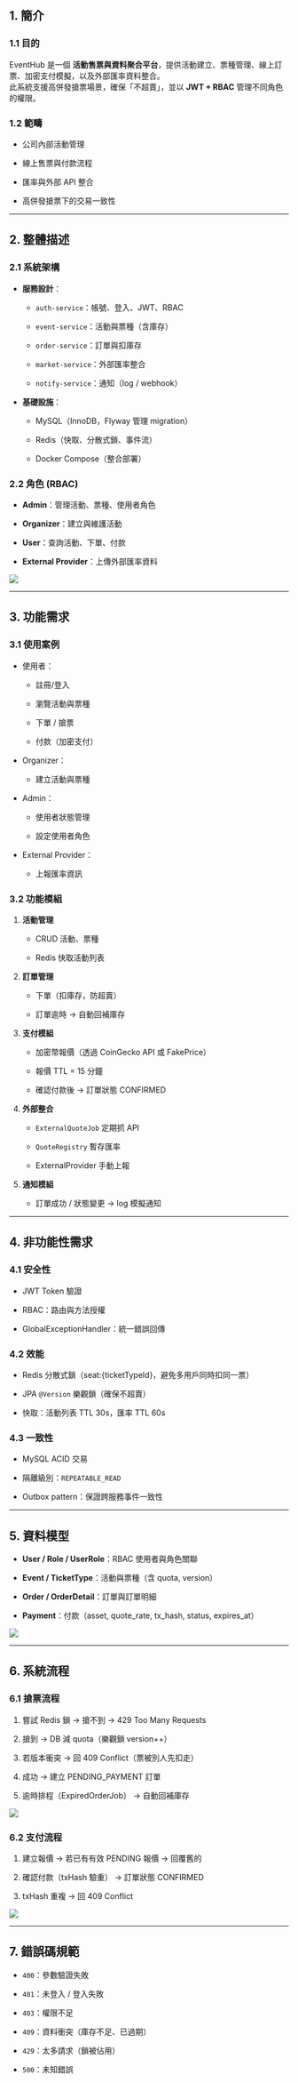 ## 1. 簡介

### 1.1 目的

EventHub 是一個 **活動售票與資料聚合平台**，提供活動建立、票種管理、線上訂票、加密支付模擬，以及外部匯率資料整合。  
此系統支援高併發搶票場景，確保「不超賣」，並以 **JWT + RBAC** 管理不同角色的權限。

### 1.2 範疇

- 公司內部活動管理
    
- 線上售票與付款流程
    
- 匯率與外部 API 整合
    
- 高併發搶票下的交易一致性
    

---

## 2. 整體描述

### 2.1 系統架構

- **服務設計**：
    
    - `auth-service`：帳號、登入、JWT、RBAC
        
    - `event-service`：活動與票種（含庫存）
        
    - `order-service`：訂單與扣庫存
        
    - `market-service`：外部匯率整合
        
    - `notify-service`：通知（log / webhook）
        
- **基礎設施**：
    
    - MySQL（InnoDB，Flyway 管理 migration）
        
    - Redis（快取、分散式鎖、事件流）
        
    - Docker Compose（整合部署）
        

### 2.2 角色 (RBAC)

- **Admin**：管理活動、票種、使用者角色
    
- **Organizer**：建立與維護活動
    
- **User**：查詢活動、下單、付款
    
- **External Provider**：上傳外部匯率資料
    


[![](https://img.plantuml.biz/plantuml/svg/PLBBJiCm4BplLwnw2eSAqVJ90HL5bJWK4Qhs0znacreuTh2TYe3uTzpKiT9oyynuPZrQBurbsjQb011qi6WLQbuSBUPSKsQvai0ogpG-voNlpc-wO99_a_PuPy9niFgof2KJc6fruZdf0J8J000Ym3cPoK8GhauaxKkznn-8DbHmuynuZsjLS7btDkwI1uXUcMG5jMDmemGPBuqWMZlB9QKZOuXImJ9ohtG3FJc6A64o8t75JXohv87h4XFTLAvxofhIPNbzwdHDpFftUdOMs2tFFiXkcugyD0-IptklbUt41VnUwhSzXiEdjbmFn7qmxeD97qm1scM4Y3wAhz088EmgNBzbPl-OEG1q6mks6sA1ZrZLveYVvuh6EM19CdS_wGy0)](https://editor.plantuml.com/uml/PLBBJiCm4BplLwnw2eSAqVJ90HL5bJWK4Qhs0znacreuTh2TYe3uTzpKiT9oyynuPZrQBurbsjQb011qi6WLQbuSBUPSKsQvai0ogpG-voNlpc-wO99_a_PuPy9niFgof2KJc6fruZdf0J8J000Ym3cPoK8GhauaxKkznn-8DbHmuynuZsjLS7btDkwI1uXUcMG5jMDmemGPBuqWMZlB9QKZOuXImJ9ohtG3FJc6A64o8t75JXohv87h4XFTLAvxofhIPNbzwdHDpFftUdOMs2tFFiXkcugyD0-IptklbUt41VnUwhSzXiEdjbmFn7qmxeD97qm1scM4Y3wAhz088EmgNBzbPl-OEG1q6mks6sA1ZrZLveYVvuh6EM19CdS_wGy0)


---

## 3. 功能需求

### 3.1 使用案例

- 使用者：
    
    - 註冊/登入
        
    - 瀏覽活動與票種
        
    - 下單 / 搶票
        
    - 付款（加密支付）
        
- Organizer：
    
    - 建立活動與票種
        
- Admin：
    
    - 使用者狀態管理
        
    - 設定使用者角色
        
- External Provider：
    
    - 上報匯率資訊
        

### 3.2 功能模組

1. **活動管理**
    
    - CRUD 活動、票種
        
    - Redis 快取活動列表
        
2. **訂單管理**
    
    - 下單（扣庫存，防超賣）
        
    - 訂單逾時 → 自動回補庫存
        
3. **支付模組**
    
    - 加密幣報價（透過 CoinGecko API 或 FakePrice）
        
    - 報價 TTL = 15 分鐘
        
    - 確認付款後 → 訂單狀態 CONFIRMED
        
4. **外部整合**
    
    - `ExternalQuoteJob` 定期抓 API
        
    - `QuoteRegistry` 暫存匯率
        
    - ExternalProvider 手動上報
        
5. **通知模組**
    
    - 訂單成功 / 狀態變更 → log 模擬通知
        

---

## 4. 非功能性需求

### 4.1 安全性

- JWT Token 驗證
    
- RBAC：路由與方法授權
    
- GlobalExceptionHandler：統一錯誤回傳
    

### 4.2 效能

- Redis 分散式鎖（seat:{ticketTypeId}，避免多用戶同時扣同一票）
    
- JPA `@Version` 樂觀鎖（確保不超賣）
    
- 快取：活動列表 TTL 30s，匯率 TTL 60s
    

### 4.3 一致性

- MySQL ACID 交易
    
- 隔離級別：`REPEATABLE_READ`
    
- Outbox pattern：保證跨服務事件一致性
    

---

## 5. 資料模型

- **User / Role / UserRole**：RBAC 使用者與角色關聯
    
- **Event / TicketType**：活動與票種（含 quota, version）
    
- **Order / OrderDetail**：訂單與訂單明細
    
- **Payment**：付款（asset, quote_rate, tx_hash, status, expires_at）
    


[![](https://img.plantuml.biz/plantuml/svg/hLHBRzim33vFlqB8QUrQREakGL4K2P82Cv0-q6Ix3fhDTaJry2IwRLhiluzMRCTnN60PTh4faY8_afyu3gGy5KOB4HxGvieh8rEjGfWGUVnH42Ifimjy0Vb9Y6YHNmDu-IhUVPWxUoynOsd1pYo3KQWtnvozdvpFlgZmaxNblGKfAe8CySUwnB9eIQOU5C64MgeYpseLyl6EGqCsT_Tefwwm97xNU6wTXWwUCbLKU_vSAGFHcYezuv1BDD1Ek6reqZRnBnw1y_SMRFj2nvwMqeu5RDQhtmFC4jC7eEKgxvOS9IYX9hi0Pv2YKLhc7bEGPsUpYsboEPc_7uwEJWxEpwiM_oeSAPPr6UeHV41dsNdyRIr6lty6Vkqpy7CCtKv6gU1vHTZHgqkI6ZqnF3rr7AAlWawhdtFq47gWxOjv1iJKwqFjwfAIHaNDUA9ktLLcCzAgLKXXaMxU74NjbVvTfNlKSwDMPfVBFRLKxE4xG2r49K7WbeDkmnfjurQcV9zJlyh9jHm_Zuw6bMSLdfwhpL3XwixzlquqRgt1S22FZ-NWSB3XezWmisjUZrwqtjmR7kiLqJ9khbI93njJt4kdaVBVo_KK-W7KipgLccjWMyxRWxlsaVVn7Ne3cH1ZLl7o_WC0)](https://editor.plantuml.com/uml/hLHBRzim33vFlqB8QUrQREakGL4K2P82Cv0-q6Ix3fhDTaJry2IwRLhiluzMRCTnN60PTh4faY8_afyu3gGy5KOB4HxGvieh8rEjGfWGUVnH42Ifimjy0Vb9Y6YHNmDu-IhUVPWxUoynOsd1pYo3KQWtnvozdvpFlgZmaxNblGKfAe8CySUwnB9eIQOU5C64MgeYpseLyl6EGqCsT_Tefwwm97xNU6wTXWwUCbLKU_vSAGFHcYezuv1BDD1Ek6reqZRnBnw1y_SMRFj2nvwMqeu5RDQhtmFC4jC7eEKgxvOS9IYX9hi0Pv2YKLhc7bEGPsUpYsboEPc_7uwEJWxEpwiM_oeSAPPr6UeHV41dsNdyRIr6lty6Vkqpy7CCtKv6gU1vHTZHgqkI6ZqnF3rr7AAlWawhdtFq47gWxOjv1iJKwqFjwfAIHaNDUA9ktLLcCzAgLKXXaMxU74NjbVvTfNlKSwDMPfVBFRLKxE4xG2r49K7WbeDkmnfjurQcV9zJlyh9jHm_Zuw6bMSLdfwhpL3XwixzlquqRgt1S22FZ-NWSB3XezWmisjUZrwqtjmR7kiLqJ9khbI93njJt4kdaVBVo_KK-W7KipgLccjWMyxRWxlsaVVn7Ne3cH1ZLl7o_WC0)


---

## 6. 系統流程

### 6.1 搶票流程

1. 嘗試 Redis 鎖 → 搶不到 → 429 Too Many Requests
    
2. 搶到 → DB 減 quota（樂觀鎖 version++）
    
3. 若版本衝突 → 回 409 Conflict（票被別人先扣走）
    
4. 成功 → 建立 PENDING_PAYMENT 訂單
    
5. 逾時排程（ExpiredOrderJob） → 自動回補庫存
    

[![](https://img.plantuml.biz/plantuml/svg/XPDFQzmm4CNl-XH33iLXasuJsaDDigHr2TconS4Mv2oa2IjMaRpIU8k_VST_DbkJb5uCid_pzDuyV9T8HMfVd11AKuXGE8kUX6ZujTMsKPxWh8m6On4ynU0SnZDG2SfYpbHeRDe4lNj0rqnCjNcOGzBg7LADyM0r3eYitoDars25JKYMFNKZAAjtJ6rieXvS3gSVICgw_ZnQh8G046BC19ShDft3OrbBMAh6BaC_ao3x-IGl81pbrkO2wDL5VzfJTov4MVGA72a7np5hL9JDEI9t-oKngXmD32YzRsr4SvoMTGuH4-V7xByNodeOaLKEpzQRxztQF5dQbWtP5nwpkjzsPasFoWek9_tJ1hC3nxF1tnvEQWpeBRArVHj8mGSmg2EgXBFxaZhWDs_kNPks6T4vtDnCMei5Rmfe6yDlc3jPhOuI9Ikq3QSa-AiMM71qhPo6r-O-4djmuzZKJaHgen_RM4zxuqzZXJbSVxg2WltIQQT38wt_LoTXXvxZeqiuTlBCNl2jykVhho13W5_ATr3XliL4YUSyetVyv7_a3m00)](https://editor.plantuml.com/uml/XPDFQzmm4CNl-XH33iLXasuJsaDDigHr2TconS4Mv2oa2IjMaRpIU8k_VST_DbkJb5uCid_pzDuyV9T8HMfVd11AKuXGE8kUX6ZujTMsKPxWh8m6On4ynU0SnZDG2SfYpbHeRDe4lNj0rqnCjNcOGzBg7LADyM0r3eYitoDars25JKYMFNKZAAjtJ6rieXvS3gSVICgw_ZnQh8G046BC19ShDft3OrbBMAh6BaC_ao3x-IGl81pbrkO2wDL5VzfJTov4MVGA72a7np5hL9JDEI9t-oKngXmD32YzRsr4SvoMTGuH4-V7xByNodeOaLKEpzQRxztQF5dQbWtP5nwpkjzsPasFoWek9_tJ1hC3nxF1tnvEQWpeBRArVHj8mGSmg2EgXBFxaZhWDs_kNPks6T4vtDnCMei5Rmfe6yDlc3jPhOuI9Ikq3QSa-AiMM71qhPo6r-O-4djmuzZKJaHgen_RM4zxuqzZXJbSVxg2WltIQQT38wt_LoTXXvxZeqiuTlBCNl2jykVhho13W5_ATr3XliL4YUSyetVyv7_a3m00)


### 6.2 支付流程

1. 建立報價 → 若已有有效 PENDING 報價 → 回覆舊的
    
2. 確認付款（txHash 驗重） → 訂單狀態 CONFIRMED
    
3. txHash 重複 → 回 409 Conflict
    

[![](https://img.plantuml.biz/plantuml/svg/bPDDZzCm48Rl_XMZFMMbVgmuve2sJLkes6tS9XmGGiZ4iwsrYHFiIMc4zh_ZVBMavSBHpZFllE-CysX962gpb36HK6xWiqN3ME4kLQ8AeGdkUFaZLGaNLOQQWboJoTCKpHq82vm7Lt2BHMYEAi6MYOP8Q2IQ9sLfXqLkbUjQDLpuj1k2sp8dtE7UeQQQBYejCkV3EDqLecngjloVxQ-K-PLmh99N77YC8yO06AlZm_XzdSi77aOnJ4MXfaKpWcdHgayJWu9m_BFsnvXZcvB8X_P3OAg2yiQzb_TXrtBa6bcaUrSHrGKkhmylIijvjPOpBICIL5gFBpUBzUR3TpxxyhpSn6UST_HA6KlpAhm8dskRktaLD2vcj42RU9F9n4cuzQO41vVqA58beK0jbTv35w7jqUSsM5g4r6bOwWbCtPN6N_svzRJbFkoHsgZ3TBLTAuxOvna1dWfbqCvwvjAEIgEXMvsdwa5bUUdUMZF7KP_0MVwl9UNwHPbit9z_A_asN5OBj5tYazU1zQBez57OmytewqNTtiKDx7Kry5MM1IG7J5w_tSmY23UhzUvvkJXBnnSZ_G3-UZBtdM47rg5zUFVm0E4dnXxTCDnV-mS0)](https://editor.plantuml.com/uml/bPDDZzCm48Rl_XMZFMMbVgmuve2sJLkes6tS9XmGGiZ4iwsrYHFiIMc4zh_ZVBMavSBHpZFllE-CysX962gpb36HK6xWiqN3ME4kLQ8AeGdkUFaZLGaNLOQQWboJoTCKpHq82vm7Lt2BHMYEAi6MYOP8Q2IQ9sLfXqLkbUjQDLpuj1k2sp8dtE7UeQQQBYejCkV3EDqLecngjloVxQ-K-PLmh99N77YC8yO06AlZm_XzdSi77aOnJ4MXfaKpWcdHgayJWu9m_BFsnvXZcvB8X_P3OAg2yiQzb_TXrtBa6bcaUrSHrGKkhmylIijvjPOpBICIL5gFBpUBzUR3TpxxyhpSn6UST_HA6KlpAhm8dskRktaLD2vcj42RU9F9n4cuzQO41vVqA58beK0jbTv35w7jqUSsM5g4r6bOwWbCtPN6N_svzRJbFkoHsgZ3TBLTAuxOvna1dWfbqCvwvjAEIgEXMvsdwa5bUUdUMZF7KP_0MVwl9UNwHPbit9z_A_asN5OBj5tYazU1zQBez57OmytewqNTtiKDx7Kry5MM1IG7J5w_tSmY23UhzUvvkJXBnnSZ_G3-UZBtdM47rg5zUFVm0E4dnXxTCDnV-mS0)


---

## 7. 錯誤碼規範

- `400`：參數驗證失敗
    
- `401`：未登入 / 登入失敗
    
- `403`：權限不足
    
- `409`：資料衝突（庫存不足、已過期）
    
- `429`：太多請求（鎖被佔用）
    
- `500`：未知錯誤
    
